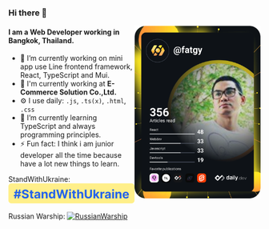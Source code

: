 ### Hi there 👋

<a href="https://app.daily.dev/DailyDevTips"><img src="https://github.com/fatgy/fatgy/blob/main/devcard.svg" width="50%" height="auto" alt="Shatmongkol Amaraveja's Dev Card" width="35%" align="right"/></a>


#### I am a Web Developer working in Bangkok, Thailand.

- 🔭 I’m currently working on mini app use Line frontend framework, React, TypeScript and Mui.
- 🏢 I'm currently working at **E-Commerce Solution Co.,Ltd.**
- :gear: I use daily: `.js`, `.ts(x)`, `.html`, `.css`
- 🌱 I’m currently learning TypeScript and always programming principles.
- ⚡ Fun fact: I think i am junior developer all the time because have a lot new things to learn.




<!--
**fatgy/fatgy** is a ✨ _special_ ✨ repository because its `README.md` (this file) appears on your GitHub profile.

Here are some ideas to get you started:

- 🔭 I’m currently working on ...
- 🌱 I’m currently learning ...
- 👯 I’m looking to collaborate on ...
- 🤔 I’m looking for help with ...
- 💬 Ask me about ...
- 📫 How to reach me: ...
- 😄 Pronouns: ...
- ⚡ Fun fact: ...
-->

StandWithUkraine:
[![StandWithUkraine](https://raw.githubusercontent.com/vshymanskyy/StandWithUkraine/main/badges/StandWithUkraine.svg)](https://github.com/vshymanskyy/StandWithUkraine/blob/main/docs/README.md)

Russian Warship:
[![RussianWarship](https://raw.githubusercontent.com/vshymanskyy/StandWithUkraine/main/badges/RussianWarship.svg)](https://github.com/vshymanskyy/StandWithUkraine/blob/main/docs/README.md)
